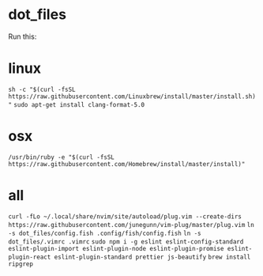 # dot_files

Run this: 
# linux
`sh -c "$(curl -fsSL https://raw.githubusercontent.com/Linuxbrew/install/master/install.sh)"`
`sudo apt-get install clang-format-5.0`

# osx 
`/usr/bin/ruby -e "$(curl -fsSL https://raw.githubusercontent.com/Homebrew/install/master/install)"`

# all
`curl -fLo ~/.local/share/nvim/site/autoload/plug.vim --create-dirs https://raw.githubusercontent.com/junegunn/vim-plug/master/plug.vim`
`ln -s dot_files/config.fish .config/fish/config.fish`
`ln -s dot_files/.vimrc .vimrc`
`sudo npm i -g eslint eslint-config-standard eslint-plugin-import eslint-plugin-node eslint-plugin-promise eslint-plugin-react eslint-plugin-standard prettier js-beautify`
`brew install ripgrep`
